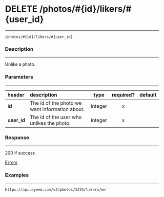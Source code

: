 # DELETE /photos/#{id}/likers/#{user_id} 
***
`/photos/#{id}/likers/#{user_id}`

### Description
***
Unlike a photo.

### Parameters
***

|header| description| type |required? |default|
|:---------|:--------------|:----------:|:------------:|:------------:|
|**id**|The id of the photo we want information about.|integer|x||
|**user_id**|The id of the user who unlikes the photo.|integer|x||

### Response
***

200 if success

[Errors](../../resources/errors.md#files)

### Examples
***

`https://api.eyeem.com/v2/photos/1234/likers/me`





 